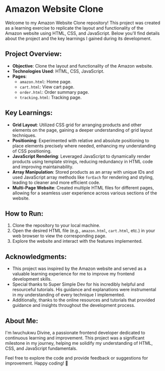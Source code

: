 # Amazon Website Clone

Welcome to my Amazon Website Clone repository! This project was created as a learning exercise to replicate the layout and functionality of the Amazon website using HTML, CSS, and JavaScript. Below you'll find details about the project and the key learnings I gained during its development.

## Project Overview:

- **Objective**: Clone the layout and functionality of the Amazon website.
- **Technologies Used**: HTML, CSS, JavaScript.
- **Pages**:
  - `amazon.html`: Home page.
  - `cart.html`: View cart page.
  - `order.html`: Order summary page.
  - `tracking.html`: Tracking page.

## Key Learnings:

- **Grid Layout**: Utilized CSS grid for arranging products and other elements on the page, gaining a deeper understanding of grid layout techniques.
- **Positioning**: Experimented with relative and absolute positioning to place elements precisely where needed, enhancing my understanding of CSS positioning.
- **JavaScript Rendering**: Leveraged JavaScript to dynamically render products using template strings, reducing redundancy in HTML code and improving maintainability.
- **Array Manipulation**: Stored products as an array with unique IDs and used JavaScript array methods like `forEach` for rendering and styling, leading to cleaner and more efficient code.
- **Multi-Page Website**: Created multiple HTML files for different pages, allowing for a seamless user experience across various sections of the website.

## How to Run:

1. Clone the repository to your local machine.
2. Open the desired HTML file (e.g., `amazon.html`, `cart.html`, etc.) in your web browser to view the corresponding page.
3. Explore the website and interact with the features implemented.

## Acknowledgments:

- This project was inspired by the Amazon website and served as a valuable learning experience for me to improve my frontend development skills.
- Special thanks to Super Simple Dev for his incredibly helpful and resourceful tutorials. His guidance and explanations were instrumental in my understanding of every technique I implemented.
- Additionally, thanks to the online resources and tutorials that provided guidance and insights throughout the development process.

## About Me:

I'm Iwuchukwu Divine, a passionate frontend developer dedicated to continuous learning and improvement. This project was a significant milestone in my journey, helping me solidify my understanding of HTML, CSS, and JavaScript fundamentals.

Feel free to explore the code and provide feedback or suggestions for improvement. Happy coding! 🚀

